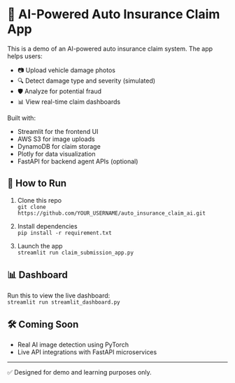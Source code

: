 # 🚗 AI-Powered Auto Insurance Claim App

This is a demo of an AI-powered auto insurance claim system. The app helps users:

- 📷 Upload vehicle damage photos
- 🔍 Detect damage type and severity (simulated)
- 🛡️ Analyze for potential fraud
- 📊 View real-time claim dashboards

Built with:
- Streamlit for the frontend UI
- AWS S3 for image uploads
- DynamoDB for claim storage
- Plotly for data visualization
- FastAPI for backend agent APIs (optional)

## 🚀 How to Run

1. Clone this repo  
   `git clone https://github.com/YOUR_USERNAME/auto_insurance_claim_ai.git`

2. Install dependencies  
   `pip install -r requirement.txt`

3. Launch the app  
   `streamlit run claim_submission_app.py`

## 📊 Dashboard  
Run this to view the live dashboard:  
`streamlit run streamlit_dashboard.py`

## 🛠️ Coming Soon  
- Real AI image detection using PyTorch
- Live API integrations with FastAPI microservices

---

✅ Designed for demo and learning purposes only.
